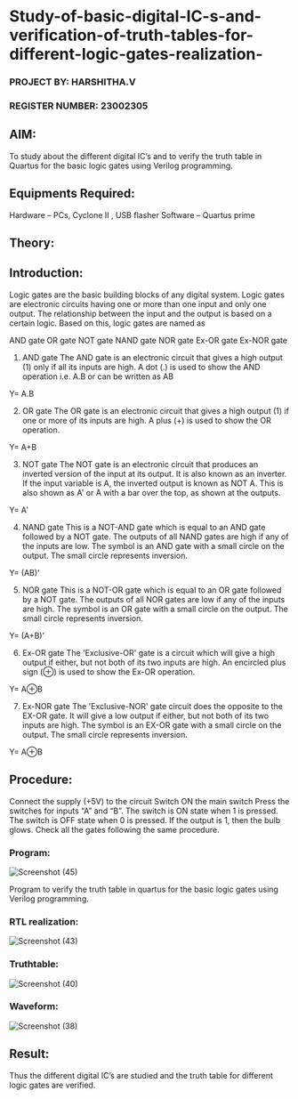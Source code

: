 # Study-of-basic-digital-IC-s-and-verification-of-truth-tables-for-different-logic-gates-realization-
### PROJECT BY: HARSHITHA.V
### REGISTER NUMBER:  23002305
 ## AIM:
To study about the different digital IC’s and to verify the truth table in Quartus for the basic logic gates using Verilog programming.

## Equipments Required:
Hardware – PCs, Cyclone II , USB flasher
Software – Quartus prime

## Theory:
## Introduction:
Logic gates are the basic building blocks of any digital system. Logic gates are electronic circuits having one or more than one input and only one output. The relationship between the input and the output is based on a certain logic. Based on this, logic gates are named as

AND gate
OR gate
NOT gate
NAND gate
NOR gate
Ex-OR gate
Ex-NOR gate
1) AND gate
The AND gate is an electronic circuit that gives a high output (1) only if all its inputs are high. A dot (.) is used to show the AND operation i.e. A.B or can be written as AB

Y= A.B

2) OR gate
The OR gate is an electronic circuit that gives a high output (1) if one or more of its inputs are high. A plus (+) is used to show the OR operation.

Y= A+B

3) NOT gate
The NOT gate is an electronic circuit that produces an inverted version of the input at its output. It is also known as an inverter. If the input variable is A, the inverted output is known as NOT A. This is also shown as A' or A with a bar over the top, as shown at the outputs.

Y= A'

4) NAND gate
This is a NOT-AND gate which is equal to an AND gate followed by a NOT gate. The outputs of all NAND gates are high if any of the inputs are low. The symbol is an AND gate with a small circle on the output. The small circle represents inversion.

Y= (AB)’

5) NOR gate
This is a NOT-OR gate which is equal to an OR gate followed by a NOT gate. The outputs of all NOR gates are low if any of the inputs are high. The symbol is an OR gate with a small circle on the output. The small circle represents inversion.

Y= (A+B)’

6) Ex-OR gate
The 'Exclusive-OR' gate is a circuit which will give a high output if either, but not both of its two inputs are high. An encircled plus sign (⊕) is used to show the Ex-OR operation.

Y= A⊕B

7) Ex-NOR gate
The 'Exclusive-NOR' gate circuit does the opposite to the EX-OR gate. It will give a low output if either, but not both of its two inputs are high. The symbol is an EX-OR gate with a small circle on the output. The small circle represents inversion.

Y= A⊕B

## Procedure:
Connect the supply (+5V) to the circuit
Switch ON the main switch
Press the switches for inputs “A” and “B”. The switch is ON state when 1 is pressed. The switch is OFF state when 0 is pressed.
If the output is 1, then the bulb glows.
Check all the gates following the same procedure.

### Program:
![Screenshot (45)](https://github.com/harshi1111/Study-of-basic-digital-IC-s-and-verification-of-truth-tables-for-different-logic-gates-realization-/assets/84671735/9cb4ad67-2664-4cb4-ba20-fc8bc6878cd4)


Program to verify the truth table in quartus for the basic logic gates using Verilog programming.

### RTL realization:
![Screenshot (43)](https://github.com/harshi1111/Study-of-basic-digital-IC-s-and-verification-of-truth-tables-for-different-logic-gates-realization-/assets/84671735/8dd08cf5-9ffa-4be7-9f38-5f049292d76d)


### Truthtable:
![Screenshot (40)](https://github.com/harshi1111/Study-of-basic-digital-IC-s-and-verification-of-truth-tables-for-different-logic-gates-realization-/assets/84671735/04827bd7-110a-4de7-9b80-3cb0885dfa13)

### Waveform:
![Screenshot (38)](https://github.com/harshi1111/Study-of-basic-digital-IC-s-and-verification-of-truth-tables-for-different-logic-gates-realization-/assets/84671735/5eab53c8-b658-432e-ae61-ec09d7d10dcb)


## Result:
Thus the different digital IC’s are studied and the truth table for different logic gates are verified.

